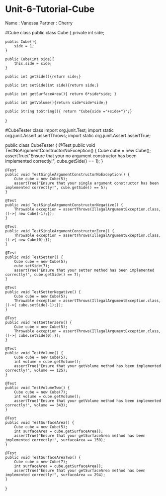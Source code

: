 # Unit-6-Tutorial-Cube

Name : Vanessa
Partner : Cherry

#Cube class 
public class Cube {
    private int side;

    public Cube(){
        side = 1;
    }

    public Cube(int side){
        this.side = side;
    }

    public int getSide(){return side;}

    public int setSide(int side){return side;}

    public int getSurfaceArea(){ return 6*side*side; }

    public int getVolume(){return side*side*side;}

    public String toString(){ return "Cube{side ="+side+"}";}
}

#CubeTester class
import org.junit.Test;
import static org.junit.Assert.assertThrows;
import static org.junit.Assert.assertTrue;

public class CubeTester {
    @Test
    public void TestNoArgumentConstructorNoException() {
        Cube cube = new Cube();
        assertTrue("Ensure that your no argument constructor has been implemented correctly!", cube.getSide() == 1);
    }

    @Test
    public void TestSingleArgumentConstructorNoException() {
        Cube cube = new Cube(5);
        assertTrue("Ensure that your single argument constructor has been implemented correctly!", cube.getSide() == 5);
    }

    @Test
    public void TestSingleArgumentConstructorNegative() {
        Throwable exception = assertThrows(IllegalArgumentException.class, ()->{ new Cube(-1);});
    }

    @Test
    public void TestSingleArgumentConstructorZero() {
        Throwable exception = assertThrows(IllegalArgumentException.class, ()->{ new Cube(0);});
    }

    @Test
    public void TestSetter() {
        Cube cube = new Cube(5);
        cube.setSide(7);
        assertTrue("Ensure that your setter method has been implemented correctly!", cube.getSide() == 7);
    }

    @Test
    public void TestSetterNegative() {
        Cube cube = new Cube(5);
        Throwable exception = assertThrows(IllegalArgumentException.class, ()->{ cube.setSide(-1);});
    }

    @Test
    public void TestSetterZero() {
        Cube cube = new Cube(5);
        Throwable exception = assertThrows(IllegalArgumentException.class, ()->{ cube.setSide(0);});
    }

    @Test
    public void TestVolume() {
        Cube cube = new Cube(5);
        int volume = cube.getVolume();
        assertTrue("Ensure that your getVolume method has been implemented correctly!", volume == 125);
    }

    @Test
    public void TestVolumeTwo() {
        Cube cube = new Cube(7);
        int volume = cube.getVolume();
        assertTrue("Ensure that your getVolume method has been implemented correctly!", volume == 343);
    }

    @Test
    public void TestSurfaceArea() {
        Cube cube = new Cube(5);
        int surfaceArea = cube.getSurfaceArea();
        assertTrue("Ensure that your getSurfaceArea method has been implemented correctly!", surfaceArea == 150);
    }

    @Test
    public void TestSurfaceAreaTwo() {
        Cube cube = new Cube(7);
        int surfaceArea = cube.getSurfaceArea();
        assertTrue("Ensure that your getSurfaceArea method has been implemented correctly!", surfaceArea == 294);
    }
}
